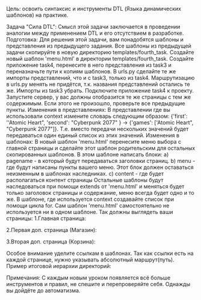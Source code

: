 Цель: освоить синтаксис и инструменты DTL (Языка динамических шаблонов) на практике.

Задача "Сила DTL":
Смысл этой задачи заключается в проведении аналогии между применением DTL и его отсутствием в разработке.
Подготовка:
Для решения этой задачи, вам понадобятся шаблоны и представления из предыдущего задания.
Все шаблоны из предыдущей задачи скопируйте в новую директорию templates/fourth_task.
Создайте новый шаблон 'menu.html' в директории templates/fourth_task.
Создайте приложение task4, перенесите в него представления из task3 и переназначьте пути к копиям шаблонов.
В urls.py сделайте те же импорты представлений, что и с task3, только из task4. Маршрутизацию в urls.py менять не придётся, т.к. названия представлений остались те же. Импорты из task3 убрать.
Подключите приложение task4 к проекту.
Запустите сервер, у вас должны отобразится те же страницы с тем же содержимым. Если этого не произошло, проверьте все предыдущие пункты.
Изменения в представлениях:
В представлении где вы использовали context измените словарь следующим образом: {'first': ''Atomic Heart", 'second': "Cyberpunk 2077" } -> {'games': ['Atomic Heart", "Cyberpunk 2077"]}. Т.е. вместо передачи нескольких значений будет передаваться один единый список из этих значений.
Изменения в шаблонах:
В новый шаблон 'menu.html' перенесите меню выбора с главной страницы и сделайте этот шаблон родительским для остальных скопированных шаблонов. В этом шаблоне написать блоки:
a) pagename - в который будут передаваться заголовки страниц.
b) menu - где будут написаны пункты вашего меню. Этот блок должен оставаться неизменным в шаблонах наследниках.
c) content - где будет располагаться контент страницы
Остальные шаблоны будут наследоваться при помощи extends от 'menu.html' и меняться будет только заголовок страницы и содержание, меню всегда будет одно и то же.
В шаблоне, где используется context создавайте список при помощи цикла for.
Сам шаблон 'menu.html' самостоятельно не используется ни в одном шаблоне.
Так должны выглядеть ваши страницы:
1.Главная страница:

2.Первая доп. страница (Магазин):

3.Вторая доп. страница (Корзина):

Особое внимание уделите ссылкам в шаблонах. Так как ссылки есть на каждой странице, нужно указывать абсолютный маршрут(путь).
Пример итоговой иерархии директорий:


Примечания:
С каждым новым уроком появляется всё больше инструментов и правил, не спешите и перепроверяйте себя. Однажды вы дойдёте до автоматизма.
